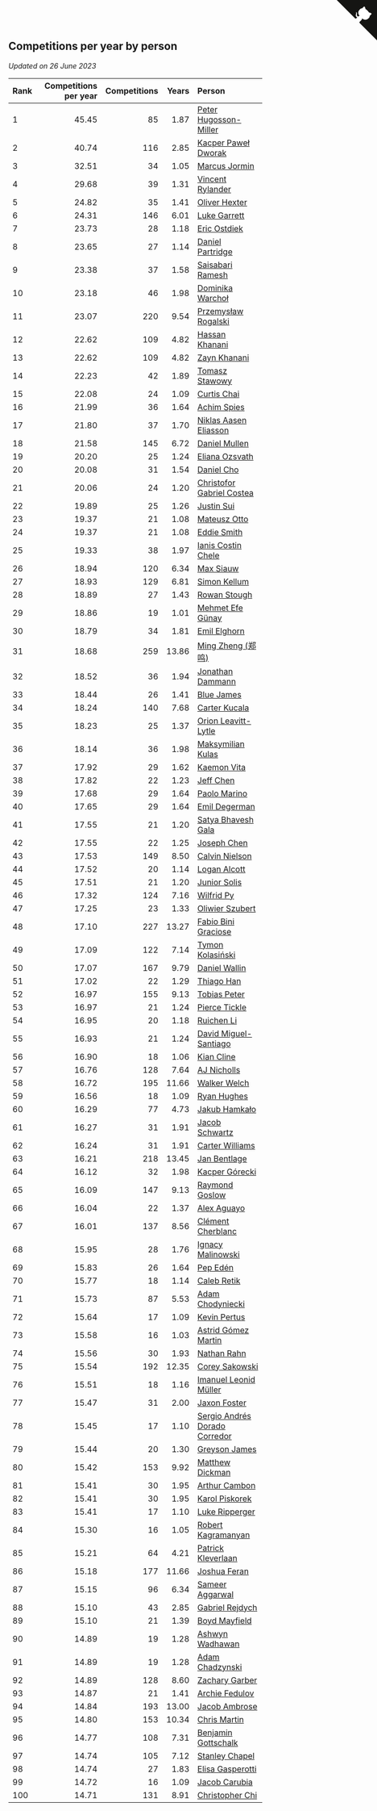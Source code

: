## Competitions per year by person

*Updated on 26 June 2023*

| Rank | Competitions per year | Competitions | Years | Person |
| :--- | ---: | ---: | ---: | :--- |
| 1 | 45.45 | 85 | 1.87 | [Peter Hugosson-Miller](https://www.worldcubeassociation.org/persons/2021HUGO01) |
| 2 | 40.74 | 116 | 2.85 | [Kacper Paweł Dworak](https://www.worldcubeassociation.org/persons/2020DWOR01) |
| 3 | 32.51 | 34 | 1.05 | [Marcus Jormin](https://www.worldcubeassociation.org/persons/2022JORM01) |
| 4 | 29.68 | 39 | 1.31 | [Vincent Rylander](https://www.worldcubeassociation.org/persons/2022RYLA01) |
| 5 | 24.82 | 35 | 1.41 | [Oliver Hexter](https://www.worldcubeassociation.org/persons/2022HEXT01) |
| 6 | 24.31 | 146 | 6.01 | [Luke Garrett](https://www.worldcubeassociation.org/persons/2017GARR05) |
| 7 | 23.73 | 28 | 1.18 | [Eric Ostdiek](https://www.worldcubeassociation.org/persons/2022OSTD01) |
| 8 | 23.65 | 27 | 1.14 | [Daniel Partridge](https://www.worldcubeassociation.org/persons/2022PART02) |
| 9 | 23.38 | 37 | 1.58 | [Saisabari Ramesh](https://www.worldcubeassociation.org/persons/2021RAME01) |
| 10 | 23.18 | 46 | 1.98 | [Dominika Warchoł](https://www.worldcubeassociation.org/persons/2021WARC01) |
| 11 | 23.07 | 220 | 9.54 | [Przemysław Rogalski](https://www.worldcubeassociation.org/persons/2013ROGA02) |
| 12 | 22.62 | 109 | 4.82 | [Hassan Khanani](https://www.worldcubeassociation.org/persons/2018KHAN26) |
| 13 | 22.62 | 109 | 4.82 | [Zayn Khanani](https://www.worldcubeassociation.org/persons/2018KHAN28) |
| 14 | 22.23 | 42 | 1.89 | [Tomasz Stawowy](https://www.worldcubeassociation.org/persons/2021STAW01) |
| 15 | 22.08 | 24 | 1.09 | [Curtis Chai](https://www.worldcubeassociation.org/persons/2022CHAI02) |
| 16 | 21.99 | 36 | 1.64 | [Achim Spies](https://www.worldcubeassociation.org/persons/2021SPIE01) |
| 17 | 21.80 | 37 | 1.70 | [Niklas Aasen Eliasson](https://www.worldcubeassociation.org/persons/2021ELIA01) |
| 18 | 21.58 | 145 | 6.72 | [Daniel Mullen](https://www.worldcubeassociation.org/persons/2016MULL04) |
| 19 | 20.20 | 25 | 1.24 | [Eliana Ozsvath](https://www.worldcubeassociation.org/persons/2022OZSV01) |
| 20 | 20.08 | 31 | 1.54 | [Daniel Cho](https://www.worldcubeassociation.org/persons/2021CHOD01) |
| 21 | 20.06 | 24 | 1.20 | [Christofor Gabriel Costea](https://www.worldcubeassociation.org/persons/2022COST03) |
| 22 | 19.89 | 25 | 1.26 | [Justin Sui](https://www.worldcubeassociation.org/persons/2022SUIJ01) |
| 23 | 19.37 | 21 | 1.08 | [Mateusz Otto](https://www.worldcubeassociation.org/persons/2022OTTO01) |
| 24 | 19.37 | 21 | 1.08 | [Eddie Smith](https://www.worldcubeassociation.org/persons/2022SMIT20) |
| 25 | 19.33 | 38 | 1.97 | [Ianis Costin Chele](https://www.worldcubeassociation.org/persons/2021CHEL01) |
| 26 | 18.94 | 120 | 6.34 | [Max Siauw](https://www.worldcubeassociation.org/persons/2017SIAU02) |
| 27 | 18.93 | 129 | 6.81 | [Simon Kellum](https://www.worldcubeassociation.org/persons/2016KELL12) |
| 28 | 18.89 | 27 | 1.43 | [Rowan Stough](https://www.worldcubeassociation.org/persons/2022STOU01) |
| 29 | 18.86 | 19 | 1.01 | [Mehmet Efe Günay](https://www.worldcubeassociation.org/persons/2022GUNA05) |
| 30 | 18.79 | 34 | 1.81 | [Emil Elghorn](https://www.worldcubeassociation.org/persons/2021ELGH01) |
| 31 | 18.68 | 259 | 13.86 | [Ming Zheng (郑鸣)](https://www.worldcubeassociation.org/persons/2009ZHEN11) |
| 32 | 18.52 | 36 | 1.94 | [Jonathan Dammann](https://www.worldcubeassociation.org/persons/2021DAMM01) |
| 33 | 18.44 | 26 | 1.41 | [Blue James](https://www.worldcubeassociation.org/persons/2022JAME01) |
| 34 | 18.24 | 140 | 7.68 | [Carter Kucala](https://www.worldcubeassociation.org/persons/2015KUCA01) |
| 35 | 18.23 | 25 | 1.37 | [Orion Leavitt-Lytle](https://www.worldcubeassociation.org/persons/2022LEAV01) |
| 36 | 18.14 | 36 | 1.98 | [Maksymilian Kulas](https://www.worldcubeassociation.org/persons/2021KULA02) |
| 37 | 17.92 | 29 | 1.62 | [Kaemon Vita](https://www.worldcubeassociation.org/persons/2021VITA01) |
| 38 | 17.82 | 22 | 1.23 | [Jeff Chen](https://www.worldcubeassociation.org/persons/2022CHEN19) |
| 39 | 17.68 | 29 | 1.64 | [Paolo Marino](https://www.worldcubeassociation.org/persons/2021MARI04) |
| 40 | 17.65 | 29 | 1.64 | [Emil Degerman](https://www.worldcubeassociation.org/persons/2021DEGE01) |
| 41 | 17.55 | 21 | 1.20 | [Satya Bhavesh Gala](https://www.worldcubeassociation.org/persons/2022GALA03) |
| 42 | 17.55 | 22 | 1.25 | [Joseph Chen](https://www.worldcubeassociation.org/persons/2022CHEN16) |
| 43 | 17.53 | 149 | 8.50 | [Calvin Nielson](https://www.worldcubeassociation.org/persons/2014NIEL03) |
| 44 | 17.52 | 20 | 1.14 | [Logan Alcott](https://www.worldcubeassociation.org/persons/2022ALCO02) |
| 45 | 17.51 | 21 | 1.20 | [Junior Solis](https://www.worldcubeassociation.org/persons/2022SOLI03) |
| 46 | 17.32 | 124 | 7.16 | [Wilfrid Py](https://www.worldcubeassociation.org/persons/2016PYWI01) |
| 47 | 17.25 | 23 | 1.33 | [Oliwier Szubert](https://www.worldcubeassociation.org/persons/2022SZUB01) |
| 48 | 17.10 | 227 | 13.27 | [Fabio Bini Graciose](https://www.worldcubeassociation.org/persons/2010GRAC02) |
| 49 | 17.09 | 122 | 7.14 | [Tymon Kolasiński](https://www.worldcubeassociation.org/persons/2016KOLA02) |
| 50 | 17.07 | 167 | 9.79 | [Daniel Wallin](https://www.worldcubeassociation.org/persons/2013WALL03) |
| 51 | 17.02 | 22 | 1.29 | [Thiago Han](https://www.worldcubeassociation.org/persons/2022HANT01) |
| 52 | 16.97 | 155 | 9.13 | [Tobias Peter](https://www.worldcubeassociation.org/persons/2014PETE03) |
| 53 | 16.97 | 21 | 1.24 | [Pierce Tickle](https://www.worldcubeassociation.org/persons/2022TICK01) |
| 54 | 16.95 | 20 | 1.18 | [Ruichen Li](https://www.worldcubeassociation.org/persons/2022LIRU02) |
| 55 | 16.93 | 21 | 1.24 | [David Miguel-Santiago](https://www.worldcubeassociation.org/persons/2022MIGU02) |
| 56 | 16.90 | 18 | 1.06 | [Kian Cline](https://www.worldcubeassociation.org/persons/2022CLIN01) |
| 57 | 16.76 | 128 | 7.64 | [AJ Nicholls](https://www.worldcubeassociation.org/persons/2015NICH04) |
| 58 | 16.72 | 195 | 11.66 | [Walker Welch](https://www.worldcubeassociation.org/persons/2011WELC01) |
| 59 | 16.56 | 18 | 1.09 | [Ryan Hughes](https://www.worldcubeassociation.org/persons/2022HUGH04) |
| 60 | 16.29 | 77 | 4.73 | [Jakub Hamkało](https://www.worldcubeassociation.org/persons/2018HAMK01) |
| 61 | 16.27 | 31 | 1.91 | [Jacob Schwartz](https://www.worldcubeassociation.org/persons/2021SCHW01) |
| 62 | 16.24 | 31 | 1.91 | [Carter Williams](https://www.worldcubeassociation.org/persons/2021WILL06) |
| 63 | 16.21 | 218 | 13.45 | [Jan Bentlage](https://www.worldcubeassociation.org/persons/2010BENT01) |
| 64 | 16.12 | 32 | 1.98 | [Kacper Górecki](https://www.worldcubeassociation.org/persons/2021GORE01) |
| 65 | 16.09 | 147 | 9.13 | [Raymond Goslow](https://www.worldcubeassociation.org/persons/2014GOSL01) |
| 66 | 16.04 | 22 | 1.37 | [Alex Aguayo](https://www.worldcubeassociation.org/persons/2022AGUA01) |
| 67 | 16.01 | 137 | 8.56 | [Clément Cherblanc](https://www.worldcubeassociation.org/persons/2014CHER05) |
| 68 | 15.95 | 28 | 1.76 | [Ignacy Malinowski](https://www.worldcubeassociation.org/persons/2021MALI02) |
| 69 | 15.83 | 26 | 1.64 | [Pep Edén](https://www.worldcubeassociation.org/persons/2021EDEN01) |
| 70 | 15.77 | 18 | 1.14 | [Caleb Retik](https://www.worldcubeassociation.org/persons/2022RETI01) |
| 71 | 15.73 | 87 | 5.53 | [Adam Chodyniecki](https://www.worldcubeassociation.org/persons/2017CHOD02) |
| 72 | 15.64 | 17 | 1.09 | [Kevin Pertus](https://www.worldcubeassociation.org/persons/2022PERT01) |
| 73 | 15.58 | 16 | 1.03 | [Astrid Gómez Martin](https://www.worldcubeassociation.org/persons/2022MART26) |
| 74 | 15.56 | 30 | 1.93 | [Nathan Rahn](https://www.worldcubeassociation.org/persons/2021RAHN01) |
| 75 | 15.54 | 192 | 12.35 | [Corey Sakowski](https://www.worldcubeassociation.org/persons/2011SAKO01) |
| 76 | 15.51 | 18 | 1.16 | [Imanuel Leonid Müller](https://www.worldcubeassociation.org/persons/2022MULL02) |
| 77 | 15.47 | 31 | 2.00 | [Jaxon Foster](https://www.worldcubeassociation.org/persons/2021FOST01) |
| 78 | 15.45 | 17 | 1.10 | [Sergio Andrés Dorado Corredor](https://www.worldcubeassociation.org/persons/2022CORR05) |
| 79 | 15.44 | 20 | 1.30 | [Greyson James](https://www.worldcubeassociation.org/persons/2022JAME02) |
| 80 | 15.42 | 153 | 9.92 | [Matthew Dickman](https://www.worldcubeassociation.org/persons/2013DICK01) |
| 81 | 15.41 | 30 | 1.95 | [Arthur Cambon](https://www.worldcubeassociation.org/persons/2021CAMB01) |
| 82 | 15.41 | 30 | 1.95 | [Karol Piskorek](https://www.worldcubeassociation.org/persons/2021PISK01) |
| 83 | 15.41 | 17 | 1.10 | [Luke Ripperger](https://www.worldcubeassociation.org/persons/2022RIPP01) |
| 84 | 15.30 | 16 | 1.05 | [Robert Kagramanyan](https://www.worldcubeassociation.org/persons/2022KAGR01) |
| 85 | 15.21 | 64 | 4.21 | [Patrick Kleverlaan](https://www.worldcubeassociation.org/persons/2019KLEV01) |
| 86 | 15.18 | 177 | 11.66 | [Joshua Feran](https://www.worldcubeassociation.org/persons/2011FERA01) |
| 87 | 15.15 | 96 | 6.34 | [Sameer Aggarwal](https://www.worldcubeassociation.org/persons/2017AGGA01) |
| 88 | 15.10 | 43 | 2.85 | [Gabriel Rejdych](https://www.worldcubeassociation.org/persons/2020REJD01) |
| 89 | 15.10 | 21 | 1.39 | [Boyd Mayfield](https://www.worldcubeassociation.org/persons/2022MAYF01) |
| 90 | 14.89 | 19 | 1.28 | [Ashwyn Wadhawan](https://www.worldcubeassociation.org/persons/2022WADH02) |
| 91 | 14.89 | 19 | 1.28 | [Adam Chadzynski](https://www.worldcubeassociation.org/persons/2022CHAD02) |
| 92 | 14.89 | 128 | 8.60 | [Zachary Garber](https://www.worldcubeassociation.org/persons/2014GARB01) |
| 93 | 14.87 | 21 | 1.41 | [Archie Fedulov](https://www.worldcubeassociation.org/persons/2022FEDU01) |
| 94 | 14.84 | 193 | 13.00 | [Jacob Ambrose](https://www.worldcubeassociation.org/persons/2010AMBR01) |
| 95 | 14.80 | 153 | 10.34 | [Chris Martin](https://www.worldcubeassociation.org/persons/2013MART03) |
| 96 | 14.77 | 108 | 7.31 | [Benjamin Gottschalk](https://www.worldcubeassociation.org/persons/2016GOTT01) |
| 97 | 14.74 | 105 | 7.12 | [Stanley Chapel](https://www.worldcubeassociation.org/persons/2016CHAP04) |
| 98 | 14.74 | 27 | 1.83 | [Elisa Gasperotti](https://www.worldcubeassociation.org/persons/2021GASP01) |
| 99 | 14.72 | 16 | 1.09 | [Jacob Carubia](https://www.worldcubeassociation.org/persons/2022CARU02) |
| 100 | 14.71 | 131 | 8.91 | [Christopher Chi](https://www.worldcubeassociation.org/persons/2014CHIC01) |


<a href="https://github.com/JustinTimeCuber/wca_statistics" class="github-corner" aria-label="View source on Github"><svg width="80" height="80" viewBox="0 0 250 250" style="fill:#151513; color:#fff; position: absolute; top: 0; border: 0; right: 0;" aria-hidden="true"><path d="M0,0 L115,115 L130,115 L142,142 L250,250 L250,0 Z"></path><path d="M128.3,109.0 C113.8,99.7 119.0,89.6 119.0,89.6 C122.0,82.7 120.5,78.6 120.5,78.6 C119.2,72.0 123.4,76.3 123.4,76.3 C127.3,80.9 125.5,87.3 125.5,87.3 C122.9,97.6 130.6,101.9 134.4,103.2" fill="currentColor" style="transform-origin: 130px 106px;" class="octo-arm"></path><path d="M115.0,115.0 C114.9,115.1 118.7,116.5 119.8,115.4 L133.7,101.6 C136.9,99.2 139.9,98.4 142.2,98.6 C133.8,88.0 127.5,74.4 143.8,58.0 C148.5,53.4 154.0,51.2 159.7,51.0 C160.3,49.4 163.2,43.6 171.4,40.1 C171.4,40.1 176.1,42.5 178.8,56.2 C183.1,58.6 187.2,61.8 190.9,65.4 C194.5,69.0 197.7,73.2 200.1,77.6 C213.8,80.2 216.3,84.9 216.3,84.9 C212.7,93.1 206.9,96.0 205.4,96.6 C205.1,102.4 203.0,107.8 198.3,112.5 C181.9,128.9 168.3,122.5 157.7,114.1 C157.9,116.9 156.7,120.9 152.7,124.9 L141.0,136.5 C139.8,137.7 141.6,141.9 141.8,141.8 Z" fill="currentColor" class="octo-body"></path></svg></a><style>.github-corner:hover .octo-arm{animation:octocat-wave 560ms ease-in-out}@keyframes octocat-wave{0%,100%{transform:rotate(0)}20%,60%{transform:rotate(-25deg)}40%,80%{transform:rotate(10deg)}}@media (max-width:500px){.github-corner:hover .octo-arm{animation:none}.github-corner .octo-arm{animation:octocat-wave 560ms ease-in-out}}</style>
